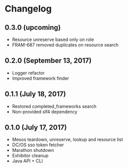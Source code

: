 # Changelog

## 0.3.0 (upcoming)

* Resource unreserve based only on role
* FRAM-687 removed duplicates on resource search

## 0.2.0 (September 13, 2017)

* Logger refactor
* Improved framework finder

## 0.1.1 (July 18, 2017)

* Restored completed_frameworks search
* Non-provided slf4 dependency

## 0.1.0 (July 17, 2017)

* Mesos teardown, unreserve, lookup and resource list
* DC/OS sso token fetcher
* Marathon shutdown
* Exhibitor cleanup
* Java API + CLI 
